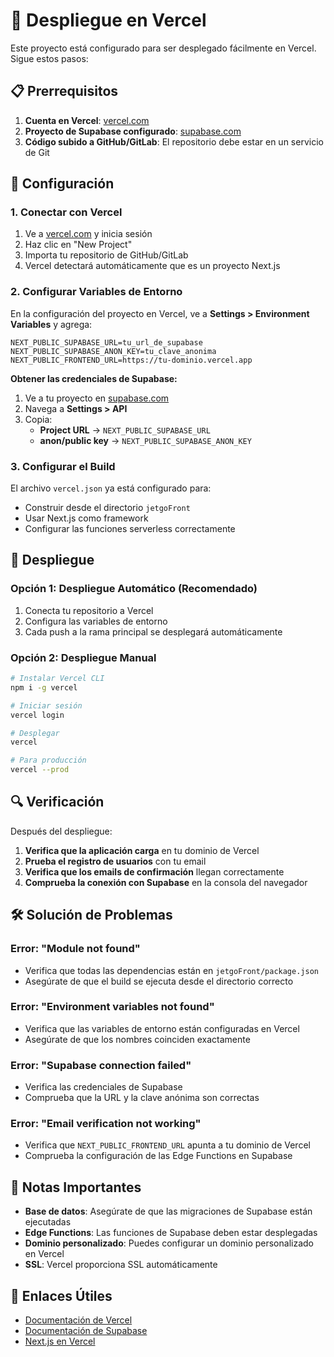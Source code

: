 # 🚀 Despliegue en Vercel

Este proyecto está configurado para ser desplegado fácilmente en Vercel. Sigue estos pasos:

## 📋 Prerrequisitos

1. **Cuenta en Vercel**: [vercel.com](https://vercel.com)
2. **Proyecto de Supabase configurado**: [supabase.com](https://supabase.com)
3. **Código subido a GitHub/GitLab**: El repositorio debe estar en un servicio de Git

## 🔧 Configuración

### 1. Conectar con Vercel

1. Ve a [vercel.com](https://vercel.com) y inicia sesión
2. Haz clic en "New Project"
3. Importa tu repositorio de GitHub/GitLab
4. Vercel detectará automáticamente que es un proyecto Next.js

### 2. Configurar Variables de Entorno

En la configuración del proyecto en Vercel, ve a **Settings > Environment Variables** y agrega:

```env
NEXT_PUBLIC_SUPABASE_URL=tu_url_de_supabase
NEXT_PUBLIC_SUPABASE_ANON_KEY=tu_clave_anonima
NEXT_PUBLIC_FRONTEND_URL=https://tu-dominio.vercel.app
```

**Obtener las credenciales de Supabase:**
1. Ve a tu proyecto en [supabase.com](https://supabase.com)
2. Navega a **Settings > API**
3. Copia:
   - **Project URL** → `NEXT_PUBLIC_SUPABASE_URL`
   - **anon/public key** → `NEXT_PUBLIC_SUPABASE_ANON_KEY`

### 3. Configurar el Build

El archivo `vercel.json` ya está configurado para:
- Construir desde el directorio `jetgoFront`
- Usar Next.js como framework
- Configurar las funciones serverless correctamente

## 🚀 Despliegue

### Opción 1: Despliegue Automático (Recomendado)

1. Conecta tu repositorio a Vercel
2. Configura las variables de entorno
3. Cada push a la rama principal se desplegará automáticamente

### Opción 2: Despliegue Manual

```bash
# Instalar Vercel CLI
npm i -g vercel

# Iniciar sesión
vercel login

# Desplegar
vercel

# Para producción
vercel --prod
```

## 🔍 Verificación

Después del despliegue:

1. **Verifica que la aplicación carga** en tu dominio de Vercel
2. **Prueba el registro de usuarios** con tu email
3. **Verifica que los emails de confirmación** llegan correctamente
4. **Comprueba la conexión con Supabase** en la consola del navegador

## 🛠️ Solución de Problemas

### Error: "Module not found"
- Verifica que todas las dependencias están en `jetgoFront/package.json`
- Asegúrate de que el build se ejecuta desde el directorio correcto

### Error: "Environment variables not found"
- Verifica que las variables de entorno están configuradas en Vercel
- Asegúrate de que los nombres coinciden exactamente

### Error: "Supabase connection failed"
- Verifica las credenciales de Supabase
- Comprueba que la URL y la clave anónima son correctas

### Error: "Email verification not working"
- Verifica que `NEXT_PUBLIC_FRONTEND_URL` apunta a tu dominio de Vercel
- Comprueba la configuración de las Edge Functions en Supabase

## 📝 Notas Importantes

- **Base de datos**: Asegúrate de que las migraciones de Supabase están ejecutadas
- **Edge Functions**: Las funciones de Supabase deben estar desplegadas
- **Dominio personalizado**: Puedes configurar un dominio personalizado en Vercel
- **SSL**: Vercel proporciona SSL automáticamente

## 🔗 Enlaces Útiles

- [Documentación de Vercel](https://vercel.com/docs)
- [Documentación de Supabase](https://supabase.com/docs)
- [Next.js en Vercel](https://nextjs.org/docs/deployment#vercel-recommended) 
